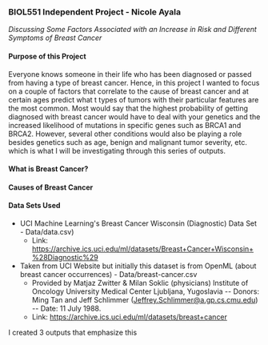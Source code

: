 ### BIOL551 Independent Project - Nicole Ayala
*Discussing Some Factors Associated with an Increase in Risk and Different Symptoms of Breast Cancer*

#### __Purpose of this Project__

Everyone knows someone in their life who has been diagnosed or passed from having a type of breast cancer. Hence, in this project I wanted to focus on a couple of factors that correlate to the cause of breast cancer and at certain ages predict what t
types of tumors with their particular features are the most common. Most would say that the highest probability of getting diagnosed with breast cancer would have to deal with your genetics and the increased likelihood of mutations in specific genes such as BRCA1 and BRCA2. However, several other conditions would also be playing a role besides genetics such as age, benign and malignant tumor severity, etc. which is what I will be investigating through this series of outputs. 

#### __What is Breast Cancer?__


#### __Causes of Breast Cancer__


#### __Data Sets Used__
- UCI Machine Learning's Breast Cancer Wisconsin (Diagnostic) Data Set - Data/data.csv)
  - Link: https://archive.ics.uci.edu/ml/datasets/Breast+Cancer+Wisconsin+%28Diagnostic%29
- Taken from UCI Website but initially this dataset is from OpenML (about breast cancer occurrences) - Data/breast-cancer.csv
  - Provided by Matjaz Zwitter & Milan Soklic (physicians) Institute of Oncology University Medical Center Ljubljana, Yugoslavia -- Donors: Ming Tan and Jeff Schlimmer (Jeffrey.Schlimmer@a.gp.cs.cmu.edu) -- Date: 11 July 1988.
  - Link: https://archive.ics.uci.edu/ml/datasets/breast+cancer

I created 3 outputs that emphasize this


